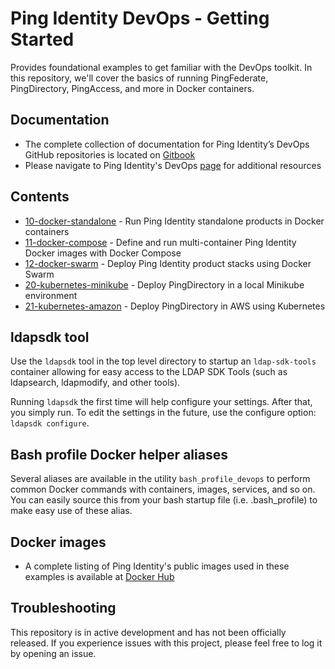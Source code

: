 # Ping Identity DevOps - Getting Started
Provides foundational examples to get familiar with the DevOps toolkit. In this repository, we'll cover the basics of 
running PingFederate, PingDirectory, PingAccess, and more in Docker containers. 

## Documentation
 * The complete collection of documentation for Ping Identity’s DevOps GitHub repositories is located on [Gitbook](https://pingidentity-devops.gitbook.io/devops/)
 * Please navigate to Ping Identity's DevOps [page](https://www.pingidentity.com/content/developer/en/devops.html) for additional resources

## Contents

* [10-docker-standalone](https://github.com/pingidentity/pingidentity-devops-getting-started/tree/master/10-docker-standalone)    - Run Ping Identity standalone products in Docker containers 
* [11-docker-compose](https://github.com/pingidentity/pingidentity-devops-getting-started/tree/master/11-docker-compose)       - Define and run multi-container Ping Identity Docker images with Docker Compose
* [12-docker-swarm](https://github.com/pingidentity/pingidentity-devops-getting-started/tree/master/12-docker-swarm)         - Deploy Ping Identity product stacks using Docker Swarm
* [20-kubernetes-minikube](https://github.com/pingidentity/pingidentity-devops-getting-started/tree/master/20-kubernetes-minikube)  - Deploy PingDirectory in a local Minikube environment
* [21-kubernetes-amazon](https://github.com/pingidentity/pingidentity-devops-getting-started/tree/master/https://github.com/pingidentity/pingidentity-devops-getting-started/tree/master/10-docker-standalone)    - Deploy PingDirectory in AWS using Kubernetes

## ldapsdk tool
Use the `ldapsdk` tool in the top level directory to startup an `ldap-sdk-tools` container
allowing for easy access to the LDAP SDK Tools (such as ldapsearch, ldapmodify, and other tools).

Running `ldapsdk` the first time will help configure your settings.  After that, you
simply run.  To edit the settings in the future, use the configure option:
`ldapsdk configure`.

## Bash profile Docker helper aliases
Several aliases are available in the utility `bash_profile_devops` to perform common 
Docker commands with containers, images, services, and so on.  You can easily source this
from your bash startup file (i.e. .bash_profile) to make easy use of these alias.

## Docker images

* A complete listing of Ping Identity's public images used in these examples is available at [Docker Hub](https://hub.docker.com/u/pingidentity/)

## Troubleshooting
This repository is in active development and has not been officially released. 
If you experience issues with this project, please feel free to log it by opening an issue.
